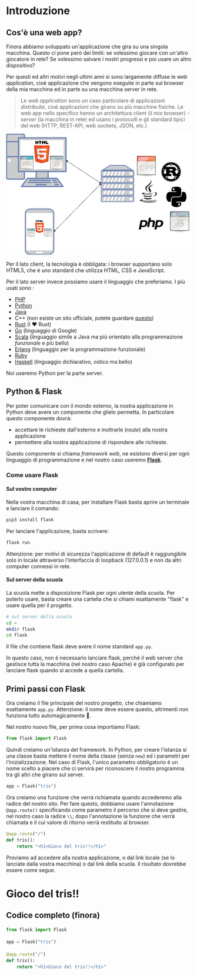 # Introduzione

## Cos'è una web app?

Finora abbiamo sviluppato un'applicazione che gira su una singola macchina. Questo ci pone però dei limiti: se volessimo giocare con un'altro giocatore in rete? Se volessimo salvare i nostri progressi e poi usare un altro dispositivo?

Per questi ed altri motivi negli ultimi anni si sono largamente diffuse le _web application_, cioè applicazione che vengono eseguite in parte sul browser della mia macchina ed in parte su una macchina server in rete.

> Le _web application_ sono un caso particolare di applicazioni _distribuite_, cioè applicazioni che girano su più macchine fisiche. Le web app nello specifico hanno un architettura _client_ (il mio browser) - _server_ (la macchina in rete) ed usano i protocolli e gli standard tipici del web (HTTP, REST-API, web sockets, JSON, etc.)


![web app](./assets/client-server.png)

Per il lato client, la tecnologia è obbligata: i browser supportano solo HTML5, che è uno standard che utilizza HTML, CSS e JavaScript.

Per il lato server invece possiamo usare il linguaggio che preferiamo. I più usati sono :
- [PHP](https://www.php.net/)
- [Python](https://www.python.org/)
- [Java](https://www.java.com/it/)
- C++ (non esiste un sito ufficiale, potete guardare [questo](http://cplusplus.com/))
- [Rust](https://www.rust-lang.org/it) (I ❤️ Rust)
- [Go](https://go.dev/) (linguaggio di Google)
- [Scala](https://www.scala-lang.org/) (linguaggio simile a Java ma più orientato alla programmazione _funzionale_ e più bello)
- [Erlang](https://www.erlang.org/) (linguaggio per la programmazione funzionale)
- [Ruby](https://www.ruby-lang.org/it/)
- [Haskell](https://www.haskell.org/) (linguaggio dichiarativo, ostico ma bello)

Noi useremo Python per la parte server.

## Python & Flask
Per poter comunicare con il mondo esterno, la nostra applicazione in Python deve avere un componente che glielo permetta. In particolare questo componente dovrà:
- accettare le richieste dall'esterno e inoltrarle (_route_) alla nostra applicazione
- permettere alla nostra applicazione di rispondere alle richieste.

Questo componente si chiama _framework web_, ne esistono diversi per ogni linguaggio di programmazione e nel nostro caso useremo [__Flask__](https://flask.palletsprojects.com/en/2.0.x/).

### Come usare Flask
#### Sul vostro computer
Nella vostra macchina di casa, per installare Flask basta aprire un terminale e lanciare il comando:

```sh
pip3 install flask
```

Per lanciare l'applicazione, basta scrivere:

```sh
flask run
```

Attenzione: per motivi di sicurezza l'applicazione di default è raggiungibile solo in locale attraverso l'interfaccia di loopback (127.0.0.1) e non da altri computer connessi in rete.

#### Sul server della scuola
La scuola mette a disposizione Flask per ogni utente della scuola. Per poterlo usare, basta creare una cartella che si chiami esattamente "flask" e usare quella per il progetto.

```sh
# sul server della scuola
cd ~
mkdir flask
cd flask
```

Il file che contiene flask deve avere il nome standard `app.py`.

In questo caso, non è necessario lanciare flask, perché il web server che gestisce tutta la macchina (nel nostro caso Apache) è già configurato per lanciare flask quando si accede a quella cartella.

## Primi passi con Flask
Ora creiamo il file principale del nostro progetto, che chiamiamo esattamente `app.py`. Attenzione: il nome deve essere questo, altrimenti non funziona tutto automagicamente 🎩.

Nel nostro nuovo file, per prima cosa importiamo Flask:

```py
from flask import Flask
```

Quindi creiamo un'istanza del framework. In Python, per creare l'istanza si una classe basta mettere il nome della classe (senza `new`) ed i parametri per l'inizializzazione. Nel caso di Flask, l'unico parametro obbligatorio è un nome scelto a piacere che ci servirà per riconoscere il nostro programma tra gli altri che girano sul server.

```py
app = Flask("tris")
```

Ora creiamo una funzione che verrà richiamata quando accederemo alla radice del nostro sito. Per fare questo, dobbiamo usare l'annotazione `@app.route()` specificando come parametro il percorso che si deve gestire, nel nostro caso la radice `\\`; dopo l'annotazione la funzione che verrà chiamata e il cui valore di ritorno verrà restituito al browser.

```py
@app.route("/")
def tris():
    return "<h1>Gioco del tris!!</h1>"
```

Proviamo ad accedere alla nostra applicazione, o dal link locale (se lo lanciate dalla vostra macchina) o dal link della scuola. Il risultato dovrebbe essere come segue.

<h1>Gioco del tris!!</h1>

## Codice completo (finora)
```py
from flask import Flask

app = Flask("tris")

@app.route("/")
def tris():
    return "<h1>Gioco del tris!!</h1>"
```


<!-- Attenzione: se book **non** fosse un tipo base ma un oggetto, questa sintassi non va bene, perché Python non saprebbe come convertire automaticamente un oggetto ti tipo `Book` in una stringa JSON. Per risolvere il problema, possiamo dire a Python che per trasformare l'oggetto in JSON deve associare ad ogni proprietà della classe Book una corrispondente proprietà nella stringa JSON. Per fare questo possiamo usare la proprietà `__dict__`, che come potete intuire dal doppio trattino basso all'inizio e alla fine, è una proprietà di sistema, assegnata automaticamente a tutti gli oggetti di una classe. La funzione precedente diventerebbe quindi:

```py
def data_book():
    return json.dumps(
        [book.__dict__ for book in catalogue]
        )
```



### Il formato JSON
Fate attenzione: [JSON](https://www.json.org/) è un formato per scambiarsi i dati tra macchine (machine-to-machine), ma che può essere letto e scritto abbastanza facilmente anche dagli esseri umani. JSON quindi non è un codice, o un'applicazione, o una libreria, ma è un formato di stringa che permette alle macchine di comunicare fra loro in modo comprensibile. Volendo fare un paragone con la lingua umana, è come la sintassi della frase: per capirsi le persone devono mettere nel corretto ordine soggetto, verbo e complementi, altrimenti non ci si capisce.

JSON usa le seguenti convenzioni:
- le parentesi graffe per definire gli oggetti
- le parentesi quadre per le liste
- la virgola per separare gli elementi di una lista
- i due punti per definire le proprietà di un oggetto

Ad esempio, per definire una lista di due oggetti, ognuno con le proprietà `title` e `author`, scriveremo:
```json
[
    {
        "title":"Harry Potter e il calice di fuoco",
        "author":"J.K.Rowling"
    },
    {
        "title":"Il rosso e il nero",
        "author":"Stendhal"
    },
    {
        "title":"Il piccolo principe",
        "author":"Antoine de Saint-Exupéry"
    }
]
```
Per generare o validare stringhe JSON, è possibile usare servizi online come ad esempio [JSON lint](https://jsonlint.com/?json=[{%22title%22:%22Harry%20Potter%20e%20il%20calice%20di%20fuoco%22,%22author%22:%22J.K.Rowling%22},{%22title%22:%22Il%20rosso%20e%20il%20nero%22,%22author%22:%22Stendhal%22},{%22title%22:%22Il%20piccolo%20principe%22,%22author%22:%22Antoine%20de%20Saint-Exup%C3%A9ry%22}]).

### Lanciare il web server
Per lanciare il web server, aprite un terminale nella cartella del vostro progetto e scrivete:

```
python3 -m flask run
```
Se tutto va bene, vi dovrebbe comparire la scritta `Running on http://127.0.0.1:5000/`. Ecco quindi il link che ci serviva per far comunicare la pagina web con la nostra applicazione!

## HTML
Ora creiamo un nuovo file, sempre nel nostro progetto, che chiamiamo `index.html`.

```hmtl
<!DOCTYPE html>
<html lang="it">
<head>
    <meta charset="UTF-8">
    <meta name="viewport" content="width=device-width, initial-scale=1.0">
    <meta http-equiv="X-UA-Compatible" content="ie=edge">
    <title>Biblioteca scolastica</title>
</head>
<body>
    <ul>
    </ul>    
</body>
</html>
```

È una semplice pagina che visualizza una lista, in questo momento vuota.

Come facciamo a riempire la lista con i dati presi dal web server? Ci serve un po' di JavaScript.


### JavaScript
Subito dopo il tag `</body>` e subito prima del tag `</html>`, nella penultima riga insomma, aggiungiamo il codice che ci serve. 

Prima di tutto scarichiamo ed importiamo una libreria JavaScript che ci semplificherà molto la vita e chi si chiama [JQuery](https://jquery.com). Potete scaricare il file direttamente cliccando con il tasto destro [qui](https://code.jquery.com/jquery-3.4.1.min.js) e scegliendo "Salva link come" o qualcosa di simile. Salvate il file sempre nella cartella di progetto.

Quindi aggiungiamo la seguente riga:
```html
<script src="jquery-3.4.1.min.js"></script>
```

OK, abbiamo importato la libreria. Ora dobbiamo prendere i dati dal web server. Lo facciamo scrivendo subito dopo un nostro pezzo di codice all'interno del tag `<script>`.

```html
<script>
    // Prende i dati come JSON dall'URL
    // quando ha finito di prendere i dati, chiama la funzione "makeList"
    $.getJSON("http://127.0.0.1:5000/").done(makeList);
</script>
```

Attenzione a quello che succede. Il codice dentro il tag script è JavaScript. Il simbolo del dollaro (`$`) indica che stiamo usando la libreria JQuery che abbiamo importato subito prima. Quando i dati sono stati completamente ricevuti (ci potrebbe volere del tempo, se i libri fossero molti), viene chiamata la funzione `makeList`, che dobbiamo ancora definire.

Subito dopo la riga precedente, creiamo ora la funzione `makeList`:
```js
function makeList(jsonBooks) {
    for (book of jsonBooks) {
        let newItem = `<li>${book}</li>`;
        $("ul").append(newItem);
    }
}
```

Vediamo cosa abbiamo fatto. Nella prima riga abbiamo creato una funzione con la keyword `function`; la funzione prende in input un parametro che gli viene passato da JQuery quando i dati sono stati ricevuti.

Subito dopo c'è un ciclo `for`, molto simile a quello del Python, con qualche differenza:
- JavaScript usa le parentesi dopo la keyword `for`
- JavaScript usa la keyword `of` invece che `in` per iterare all'interno di una lista
- JavaScript usa le parentesi graffe per contenere il corpo del `for`


All'interno del `for`, nella prima riga creiamo il nuovo item che vogliamo andare ad aggiungere alla lista.

Nella riga successiva, c'è un istruzione che dice:
- usando JQuery (`$`), seleziona la lista non ordinata (`ul`)
- all'interno della lista, aggiungi alla fine (`append`) il nuovo elemento appena creato

Il codice finale di tutta la pagina verrà come segue:
```hmtl
<!DOCTYPE html>
<html lang="it">
<head>
    <meta charset="UTF-8">
    <meta name="viewport" content="width=device-width, initial-scale=1.0">
    <meta http-equiv="X-UA-Compatible" content="ie=edge">
    <title>Biblioteca scolastica</title>
</head>
<body>
    <ul>
    </ul>    
</body>
<script src="jquery-3.4.1.min.js"></script>
<script>
    // Prende i dati come JSON dall'URL
    // quando ha finito di prendere i dati, chiama la funzione "makeList"
    $.getJSON("http://127.0.0.1:5000/").done(makeList);
    function makeList(jsonBooks) {
    for (book of jsonBooks) {
        let newItem = `<li>${book}</li>`;
        $("ul").append(newItem);
    }
}
</script>
</html>
```

### Go Live
Su Visual Studio Code (detto anche VSCode per brevità), potete lanciare questa pagina con "Go Live" nella barra in basso, lo trovate sulla destra. Se non lo vedete, assicuratevi di aver installato l'estensione "Live Server" su VSCode.

Al primo lancio vedrete che non succede niente. Per controllare cosa è successo, aprite la console di debug premendo con il tasto destro in qualsiasi punto della pagina web nel browser e cliccando su "Analizza elemento" o "Ispeziona elemento", quindi nel pannello che si apre, selezionate la tab console.

Se avete fatto tutto correttamente, dovrebbe comparirvi un messaggio di errore del tipo:
```
Cross-Origin Request Blocked: The Same Origin Policy disallows reading the remote resource at http://127.0.0.1:5000/. (Reason: CORS header ‘Access-Control-Allow-Origin’ missing).
```

È normale, perché state usando due web-server diversi per la stessa pagina, questa è una cosa potenzialmente pericolosa ed il browser vi impedisce di farlo. Per aggirare la limitazione, il modo più semplice è installare queste estensioni per [Firefox](https://addons.mozilla.org/it/firefox/addon/cors-everywhere/) o per [Chrome](https://chrome.google.com/webstore/detail/allow-cors-access-control/lhobafahddgcelffkeicbaginigeejlf). In questo modo vi caricherà la pagina correttamente anche in questo caso.

> Ovviamente non è questo il modo più corretto di procedere. Per fare le cose per bene, bisogna spostare tutto su Flask, anche le pagine HTML. È un'operazione abbastanza semplice ma la vedremo dopo che vi sarete impratichiti con questa parte. -->
